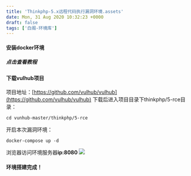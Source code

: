 ```yaml
---
title: 'Thinkphp-5.x远程代码执行漏洞环境.assets'
date: Mon, 31 Aug 2020 10:32:23 +0000
draft: false
tags: ['白阁-环境库']
---
```


#### 安装docker环境

##### 点击查看教程

#### 下载vulhub项目

项目地址：[https://github.com/vulhub/vulhub](https://github.com/vulhub/vulhub) 下载后进入项目目录下thinkphp/5-rce目录：

```
cd vunhub-master/thinkphp/5-rce
```

开启本次漏洞环境：

```
docker-compose up -d
```

浏览器访问环境服务器**ip:8080** ![](Thinkphp%205.x%E8%BF%9C%E7%A8%8B%E4%BB%A3%E7%A0%81%E6%89%A7%E8%A1%8C%E6%BC%8F%E6%B4%9E%E7%8E%AF%E5%A2%83/15988699031.png)

#### 环境搭建完成！